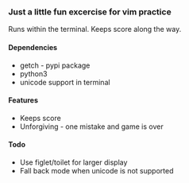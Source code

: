 ### Just a little fun excercise for vim practice
Runs within the terminal. Keeps score along the way.

#### Dependencies
* getch - pypi package
* python3
* unicode support in terminal

#### Features
* Keeps score
* Unforgiving - one mistake and game is over

#### Todo
* Use figlet/toilet for larger display
* Fall back mode when unicode is not supported



